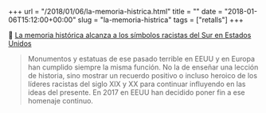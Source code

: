 +++
url = "/2018/01/06/la-memoria-histrica.html"
title = ""
date = "2018-01-06T15:12:00+00:00"
slug = "la-memoria-histrica"
tags = ["retalls"]
+++

📎 [La memoria histórica alcanza a los símbolos racistas del Sur en Estados Unidos](http://eldiario.es/internacional/EEUU-memoria-historica_0_723378246.html)

> Monumentos y estatuas de ese pasado terrible en EEUU y en Europa han cumplido siempre la misma función. No la de enseñar una lección de historia, sino mostrar un recuerdo positivo o incluso heroico de los líderes racistas del siglo XIX y XX para continuar influyendo en las ideas del presente. En 2017 en EEUU han decidido poner fin a ese homenaje continuo.

